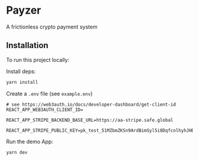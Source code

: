 # Payzer 

A frictionless crypto payment system

## Installation

To run this project locally:

Install deps:

```bash
yarn install
```

Create a `.env` file (see `example.env`)

```
# see https://web3auth.io/docs/developer-dashboard/get-client-id
REACT_APP_WEB3AUTH_CLIENT_ID=

REACT_APP_STRIPE_BACKEND_BASE_URL=https://aa-stripe.safe.global

REACT_APP_STRIPE_PUBLIC_KEY=pk_test_51MZbmZKSn9ArdBimSyl5i8DqfcnlhyhJHD8bF2wKrGkpvNWyPvBAYtE211oHda0X3Ea1n4e9J9nh2JkpC7Sxm5a200Ug9ijfoO

```

Run the demo App:

```bash
yarn dev
```

